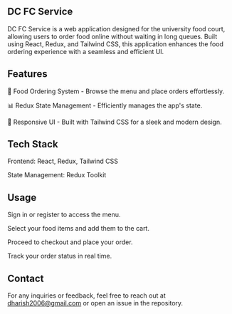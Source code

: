 ## DC FC Service

DC FC Service is a web application designed for the university food court, allowing users to order food online without waiting in long queues. Built using React, Redux, and Tailwind CSS, this application enhances the food ordering experience with a seamless and efficient UI.

## Features

🍔 Food Ordering System - Browse the menu and place orders effortlessly.

📊 Redux State Management - Efficiently manages the app's state.

🎨 Responsive UI - Built with Tailwind CSS for a sleek and modern design.

## Tech Stack

Frontend: React, Redux, Tailwind CSS

State Management: Redux Toolkit

## Usage

Sign in or register to access the menu.

Select your food items and add them to the cart.

Proceed to checkout and place your order.

Track your order status in real time.

## Contact

For any inquiries or feedback, feel free to reach out at dharish2006@gmail.com or open an issue in the repository.
